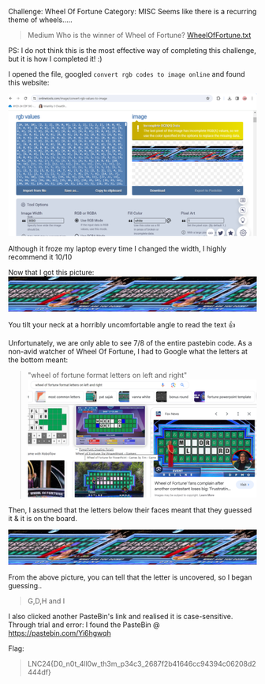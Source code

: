Challenge: Wheel Of Fortune
Category: MISC
Seems like there is a recurring theme of wheels.....

> Medium
> Who is the winner of Wheel of Fortune?
[WheelOfFortune.txt](./WheelOfFortune.txt)

PS: I do not think this is the most effective way of completing this challenge, but it is how I completed it! :)

I opened the file, googled `convert rgb codes to image online` and found this website:

![Wheel](wheel.png)

Although it froze my laptop every time I changed the width, I highly recommend it 10/10

Now that I got this picture:
![win](win.png)

You tilt your neck at a horribly uncomfortable angle to read the text 👍

Unfortunately, we are only able to see 7/8 of the entire pastebin code.
As a non-avid watcher of Wheel Of Fortune, I had to Google what the letters at the bottom meant:

> "wheel of fortune format letters on left and right"
![wof](wof.png)

Then, I assumed that the letters below their faces meant that they guessed it & it is on the board.

![win](win.png)

From the above picture, you can tell that the letter is uncovered, so I began guessing..
> G,D,H and I

I also clicked another PasteBin's link and realised it is case-sensitive.
Through trial and error:
I found the PasteBin @ https://pastebin.com/Yi6hgwqh

Flag:
> LNC24{D0_n0t_4ll0w_th3m_p34c3_2687f2b41646cc94394c06208d2444df}



